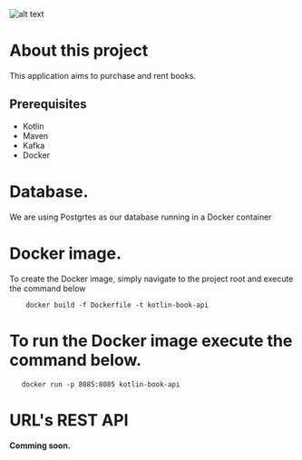 ![alt text](http://url/to/img.png)



# About this project
This application aims to purchase and rent books.


## Prerequisites
  * Kotlin
  * Maven
  * Kafka
  * Docker 

# Database.
We are using Postgrtes as our database running in a Docker container

# Docker image.
To create the Docker image, simply navigate to the project root and execute the command below

```
    docker build -f Dockerfile -t kotlin-book-api
```
# To run the Docker image execute the command below.
 ```   
    docker run -p 8085:8085 kotlin-book-api
 ```

# URL's REST API



#### Comming soon.
